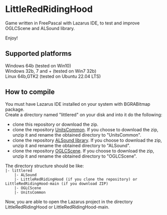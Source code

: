 # LittleRedRidingHood
Game written in FreePascal with Lazarus IDE, to test and improve OGLCScene and ALSound library.  
    
Enjoy!  

## Supported platforms
Windows 64b (tested on Win10)  
Windows 32b, 7 and + (tested on Win7 32b)  
Linux 64b,GTK2 (tested on Ubuntu 22.04 LTS)  


## How to compile
You must have Lazarus IDE installed on your system with BGRABitmap package.  
Create a directory named "littlered" on your disk and into it do the following:
- clone this repository or download the zip.
- clone the repository [UnitsCommon](https://github.com/Lulu04/UnitsCommon). If you choose to download the zip, unzip it and rename the obtained directory to "UnitsCommon".
- clone the repository [ALSound library](https://github.com/Lulu04/ALSound). If you choose to download the zip, unzip it and rename the obtained directory to "ALSound".
- clone the repository [OGLCScene](https://github.com/Lulu04/OGLCScene). If you choose to download the zip, unzip it and rename the obtained directory to "OGLCScene".

The directory structure should be like:  
`|- littlered`  
`    |- ALSound`  
`    |- LittleRedRidingHood (if you clone the repository) or LittleRedRidingHood-main (if you download ZIP)`  
`    |- OGLCScene`  
`    |- UnitsCommon`  
  
Now, you are able to open the Lazarus project in the directory LittleRedRidingHood or LittleRedRidingHood-main.  

